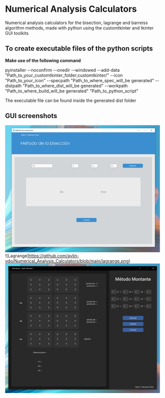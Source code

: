 # Numerical Analysis Calculators
Numerical analysis calculators for the bisection, lagrange and barreiss algorithm methods, made with python using the customtkinter and tkinter GUI toolkits

## To create executable files of the python scripts

**Make use of the following command**

pyinstaller --noconfirm --onedir --windowed --add-data "Path_to_your_customtkinter_folder;customtkinter/" --icon "Path_to_your_icon" --specpath "Path_to_where_spec_will_be generated" --distpath "Path_to_where_dist_will_be generated" --workpath "Path_to_where_build_will_be generated" "Path_to_python_script"

The executable file can be found inside the generated dist folder

## GUI screenshots

![Bisection](https://github.com/aylin-vdo/Numerical_Analysis_Calculators/blob/main/bisection.png)
![Lagrange]https://github.com/aylin-vdo/Numerical_Analysis_Calculators/blob/main/lagrange.png)
![Barreiss](https://github.com/aylin-vdo/Numerical_Analysis_Calculators/blob/main/barreiss.png)
